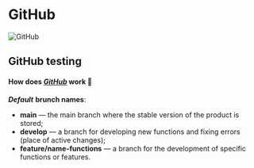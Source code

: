 # GitHub

![GitHub](https://visualmodo.com/wp-content/uploads/2018/04/Using-GitHub-To-Improve-Workflow-3.jpg)

## GitHub testing

#### How does ***[GitHub](https://github.com/)*** work 🚀

***<strong>Default</strong>*** **brunch names**:
<br>
- **main** — the main branch where the stable version of the product is stored;
- **develop** — a branch for developing new functions and fixing errors (place of active changes);
- **feature/name-functions** — a branch for the development of specific functions or features.
